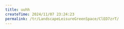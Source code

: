 ```yaml
---
title: uuhh
createTime: 2024/11/07 23:24:23
permalink: /tr/LandscapeLeisureGreenSpace/ClED7zrT/
---
```

